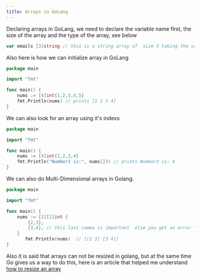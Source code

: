 ```yaml
---
title: Arrays in GoLang
---
```


Declaring arrays in GoLang, we need to declare the variable name first, the size of the array and the type of the array, see below

```go title="main.go"
var emails [3]string // this is a string array of  size 3 taking the variable name "emails"
```

Also here is how we can initialize array in GoLang

```go title="main.go"
package main

import "fmt"

func main() {
    nums := [4]int{1,2,3,4,5}
    fmt.Println(nums) // prints [1 2 3 4]
}
```

We can also look for an array using it's indexs

```go title="main.go"
package main

import "fmt"

func main() {
    nums := [4]int{1,2,3,4}
    fmt.Println("Number3 is:", nums[]3) // prints Number3 is: 4
}
```

We can also do Multi-Dimensional arrays in Golang.

```go title="main.go"
package main

import "fmt"

func main() {
    nums := [2][2]int {
        {2,3},
        {3,4}, // this last comma is important  else you get an error "syntax error: unexpected newline, expecting comma or }"
    }
       fmt.Println(nums)  // [[2 3] [3 4]]
}
```


Also it is said that arrays can not be resized in golang, but at the same time Go gives us a way to do this, here is an article that helped me understand [how to resize an array](https://medium.com/gojekengineering/grab-a-slice-on-the-go-c606344186c1)